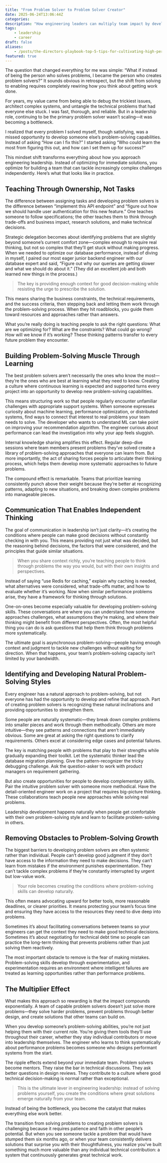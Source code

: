 ```yaml
---
title: "From Problem Solver to Problem Solver Creator"
date: 2025-06-24T13:06:44Z
categories:
description: "How engineering leaders can multiply team impact by developing problem-solving skills in others. Practical strategies for building independent, capable engineering teams."
tags:
    - leadership
    - career
draft: false
aliases:
    - /posts/the-directors-playbook-top-5-tips-for-cultivating-high-performing-software-teams/
featured: true
---
```


The question that changed everything for me was simple: “What if instead of being the person who solves problems, I became the person who creates problem solvers?” It sounds obvious in retrospect, but the shift from solving to enabling requires completely rewiring how you think about getting work done.

For years, my value came from being able to debug the trickiest issues, architect complex systems, and untangle the technical problems that had everyone else stuck. I was fast, thorough, and reliable. But in a leadership role, continuing to be the primary problem solver wasn’t scaling—it was becoming a bottleneck.

I realized that every problem I solved myself, though satisfying, was a missed opportunity to develop someone else’s problem-solving capabilities. Instead of asking “How can I fix this?” I started asking “Who could learn the most from figuring this out, and how can I set them up for success?”

This mindset shift transforms everything about how you approach engineering leadership. Instead of optimizing for immediate solutions, you optimize for building a team that can tackle increasingly complex challenges independently. Here’s what that looks like in practice.

## Teaching Through Ownership, Not Tasks

The difference between assigning tasks and developing problem solvers is the difference between “implement this API endpoint” and “figure out how we should handle user authentication for this new feature.” One teaches someone to follow specifications; the other teaches them to think through trade-offs and business impact, research solutions, and make technical decisions.

Strategic delegation becomes about identifying problems that are slightly beyond someone’s current comfort zone—complex enough to require real thinking, but not so complex that they’ll get stuck without making progress. When we needed to optimize our database performance, instead of diving in myself, I paired our most eager junior backend engineer with our database expert and said, “Figure out why our queries are getting slower and what we should do about it.” (They did an excellent job and both learned new things in the process.)

> The key is providing enough context for good decision-making while resisting the urge to prescribe the solution.

This means sharing the business constraints, the technical requirements, and the success criteria, then stepping back and letting them work through the problem-solving process. When they hit roadblocks, you guide them toward resources and approaches rather than answers.

What you’re really doing is teaching people to ask the right questions: What are we optimizing for? What are the constraints? What could go wrong? How will we know if it’s working? These thinking patterns transfer to every future problem they encounter.

## Building Problem-Solving Muscle Through Learning

The best problem solvers aren’t necessarily the ones who know the most—they’re the ones who are best at learning what they need to know. Creating a culture where continuous learning is expected and supported turns every project into an opportunity to develop new problem-solving capabilities.

This means structuring work so that people regularly encounter unfamiliar challenges with appropriate support systems. When someone expresses curiosity about machine learning, performance optimization, or distributed systems, find ways to connect that interest to real problems your team needs to solve. The developer who wants to understand ML can take point on improving your recommendation algorithm. The engineer curious about performance can lead the investigation into why your app feels sluggish.

Internal knowledge sharing amplifies this effect. Regular deep-dive sessions where team members present problems they’ve solved create a library of problem-solving approaches that everyone can learn from. But more importantly, the act of sharing forces people to articulate their thinking process, which helps them develop more systematic approaches to future problems.

The compound effect is remarkable. Teams that prioritize learning consistently punch above their weight because they’re better at recognizing patterns, adapting to new situations, and breaking down complex problems into manageable pieces.

## Communication That Enables Independent Thinking

The goal of communication in leadership isn’t just clarity—it’s creating the conditions where people can make good decisions without constantly checking in with you. This means providing not just what was decided, but the reasoning behind decisions, the factors that were considered, and the principles that guide similar situations.

> When you share context richly, you’re teaching people to think through problems the way you would, but with their own insights and perspectives.

Instead of saying “use Redis for caching,” explain why caching is needed, what alternatives were considered, what trade-offs matter, and how to evaluate whether it’s working. Now when similar performance problems arise, they have a framework for thinking through solutions.

One-on-ones become especially valuable for developing problem-solving skills. These conversations are where you can understand how someone approaches challenges, what assumptions they’re making, and where their thinking might benefit from different perspectives. Often, the most helpful thing you can do is ask questions that help them think through problems more systematically.

The ultimate goal is asynchronous problem-solving—people having enough context and judgment to tackle new challenges without waiting for direction. When that happens, your team’s problem-solving capacity isn’t limited by your bandwidth.

## Identifying and Developing Natural Problem-Solving Styles

Every engineer has a natural approach to problem-solving, but not everyone has had the opportunity to develop and refine that approach. Part of creating problem solvers is recognizing these natural inclinations and providing opportunities to strengthen them.

Some people are naturally systematic—they break down complex problems into smaller pieces and work through them methodically. Others are more intuitive—they see patterns and connections that aren’t immediately obvious. Some are great at asking the right questions to clarify requirements. Others excel at considering edge cases and potential failures.

The key is matching people with problems that play to their strengths while gradually expanding their toolkit. Let the systematic thinker lead the database migration planning. Give the pattern-recognizer the tricky debugging challenge. Ask the question-asker to work with product managers on requirement gathering.

But also create opportunities for people to develop complementary skills. Pair the intuitive problem solver with someone more methodical. Have the detail-oriented engineer work on a project that requires big-picture thinking. These collaborations teach people new approaches while solving real problems.

Leadership development happens naturally when people get comfortable with their own problem-solving style and learn to facilitate problem-solving in others.

## Removing Obstacles to Problem-Solving Growth

The biggest barriers to developing problem solvers are often systemic rather than individual. People can’t develop good judgment if they don’t have access to the information they need to make decisions. They can’t learn from mistakes if the environment punishes experimentation. They can’t tackle complex problems if they’re constantly interrupted by urgent but low-value work.

> Your role becomes creating the conditions where problem-solving skills can develop naturally.

This often means advocating upward for better tools, more reasonable deadlines, or clearer priorities. It means protecting your team’s focus time and ensuring they have access to the resources they need to dive deep into problems.

Sometimes it’s about facilitating conversations between teams so your engineers can get the context they need to make good technical decisions. Sometimes it’s about negotiating for technical debt time so people can practice the long-term thinking that prevents problems rather than just solving them reactively.

The most important obstacle to remove is the fear of making mistakes. Problem-solving skills develop through experimentation, and experimentation requires an environment where intelligent failures are treated as learning opportunities rather than performance problems.

## The Multiplier Effect

What makes this approach so rewarding is that the impact compounds exponentially. A team of capable problem solvers doesn’t just solve more problems—they solve harder problems, prevent problems through better design, and create solutions that other teams can build on.

When you develop someone’s problem-solving abilities, you’re not just helping them with their current role. You’re giving them tools they’ll use throughout their career, whether they stay individual contributors or move into leadership themselves. The engineer who learns to think systematically about performance problems becomes someone who designs performant systems from the start.

The ripple effects extend beyond your immediate team. Problem solvers become mentors. They raise the bar in technical discussions. They ask better questions in design reviews. They contribute to a culture where good technical decision-making is normal rather than exceptional.

> This is the ultimate lever in engineering leadership: instead of solving problems yourself, you create the conditions where great solutions emerge naturally from your team.

Instead of being the bottleneck, you become the catalyst that makes everything else work better.

The transition from solving problems to creating problem solvers is challenging because it requires patience and faith in other people’s potential. But when you see someone tackle a problem that would have stumped them six months ago, or when your team consistently delivers solutions that surprise you with their thoughtfulness, you realize you’ve built something much more valuable than any individual technical contribution: a system that continuously generates great technical work.
